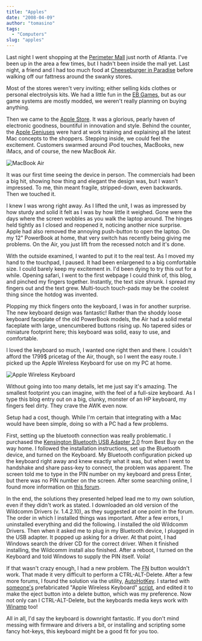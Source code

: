 ```yaml
---
title: "Apples"
date: "2008-04-09"
author: "tomasino"
tags:
  - "Computers"
slug: "apples"
---
```


Last night I went shopping at the [Perimeter Mall][] just north of
Atlanta. I've been up in the area a few times, but I hadn't been inside
the mall yet. Last night, a friend and I had too much food at
[Cheeseburger in Paradise][] before walking off our fattness around the
swanky stores.

Most of the stores weren't very inviting; either selling kids clothes or
personal electrolysis kits. We had a little fun in the [EB Games][], but
as our game systems are mostly modded, we weren't really planning on
buying anything.

Then we came to the [Apple Store][]. It was a glorious, pearly haven of
electronic goodness, bountiful in innovation and style. Behind the
counter, the [Apple Geniuses][] were hard at work training and
explaining all the latest Mac concepts to the shoppers. Stepping inside,
we could feel the excitement. Customers swarmed around iPod touches,
MacBooks, new iMacs, and of course, the new MacBook Air.

![MacBook Air][]

It was our first time seeing the device in person. The commercials had
been a big hit, showing how thing and elegant the design was, but I
wasn't impressed. To me, thin meant fragile, stripped-down, even
backwards. Then we touched it.

I knew I was wrong right away. As I lifted the unit, I was as impressed
by how sturdy and solid it felt as I was by how little it weighed. Gone
were the days where the screen wobbles as you walk the laptop around.
The hinges held tightly as I closed and reopened it, noticing another
nice surprise. Apple had also removed the annoying push-button to open
the laptop. On my 12" PowerBook at home, that very switch has recently
being giving me problems. On the Air, you just lift from the recessed
notch and it's done.

With the outside examined, I wanted to put it to the real test. As I
moved my hand to the touchpad, I paused. It had been enlargened to a big
comfortable size. I could barely keep my excitement in. I'd been dying
to try this out for a while. Opening safari, I went to the first webpage
I could think of, this blog, and pinched my fingers together. Instantly,
the text size shrunk. I spread my fingers out and the text grew.
Multi-touch touch-pads may be the coolest thing since the hotdog was
invented.

Plopping my thick fingers onto the keyboard, I was in for another
surprise. The new keyboard design was fantastic! Rather than the shoddy
loose keyboard faceplate of the old PowerBook models, the Air had a
solid metal faceplate with large, unencumbered buttons rising up. No
tapered sides or miniature footprint here; this keyboard was solid, easy
to use, and comfortable.

I loved the keyboard so much, I wanted one right then and there. I
couldn't afford the 1799\$ pricetag of the Air, though, so I went the
easy route. I picked up the Apple Wireless Keyboard for use on my PC at
home.

![Apple Wireless Keyboard][]

Without going into too many details, let me just say it's amazing. The
smallest footprint you can imagine, with the feel of a full-size
keyboard. As I type this blog entry out on a big, clunky, monster of an
HP keyboard, my fingers feel dirty. They crave the AWK even now.

Setup had a cost, though. While I'm certain that integrating with a Mac
would have been simple, doing so with a PC had a few problems.

First, setting up the bluetooth connection was really problematic. I
purchased the [Kensington Bluetooth USB Adapter 2.0][] from Best Buy on
the way home. I followed the installation instructions, set up the
Bluetooth device, and turned on the Keyboard. My Bluetooth configuration
picked up the keyboard right away and knew exactly what it was, but when
I went to handshake and share pass-key to connect, the problem was
apparent. The screen told me to type in the PIN number on my keyboard
and press Enter, but there was no PIN number on the screen. After some
searching online, I found more information on [this forum][].

In the end, the solutions they presented helped lead me to my own
solution, even if they didn't work as stated. I downloaded an old
version of the Wildcomm Drivers (v. 1.4.2.10), as they suggested at one
point in the forum. The order in which I installed things was important.
After a few errors, I uninstalled everything and did the following. I
installed the old Wildcomm Drivers. Then when it asked me to plug in my
Bluetooth device, I plugged in the USB adapter. It popped up asking for
a driver. At that point, I had Windows search the driver CD for the
correct driver. When it finished installing, the Wildcomm install also
finished. After a reboot, I turned on the Keyboard and told Windows to
supply the PIN itself. Voila!

If that wasn't crazy enough, I had a new problem. The
<acronym title="Function">FN</acronym> button wouldn't work. That made
it very difficult to perform a CTRL-ALT-Delete. After a few more forums,
I found the solution via the utility, [AutoHotKey][]. I started with
[someone's][] prefabricated "Apple Wireless Keyboard" [script][], and
edited it to make the eject button into a delete button, which was my
preference. Now not only can I CTRL-ALT-Delete, but the keyboards media
keys work with [Winamp][] too!

All in all, I'd say the keyboard is downright fantastic. If you don't
mind messing with firmware and drivers a bit, or installing and
scripting some fancy hot-keys, this keyboard might be a good fit for you
too.

  [Perimeter Mall]: //www.perimetermall.com/
  [Cheeseburger in Paradise]: //www.cheeseburgerinparadise.com/
  [EB Games]: //www.ebgames.com/
  [Apple Store]: //www.apple.com
  [Apple Geniuses]: //www.apple.com/retail/geniusbar/
  [MacBook Air]: //blog.tomasino.org/images/apple-macbook-air.jpg
  [Apple Wireless Keyboard]: //blog.tomasino.org/images/apple-wireless-keyboard.jpg
  [Kensington Bluetooth USB Adapter 2.0]: //us.kensington.com/html/9403.html
  [this forum]: //www.neowin.net/forum/lofiversion/index.php/t285546.html
  [AutoHotKey]: //www.autohotkey.com/
  [someone's]: //www.autohotkey.com/forum/topic6367.html
  [script]: //brrp.mine.nu/fnkey/files/AppleWirelessKeyboard.zip
  [Winamp]: //www.winamp.com
